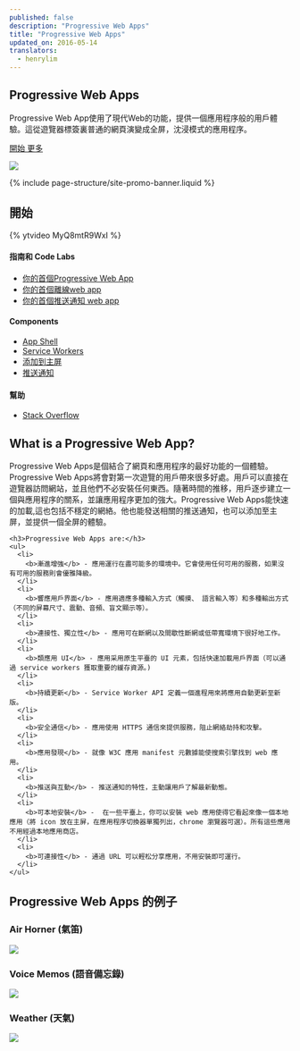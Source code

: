 ```yaml
---
published: false
description: "Progressive Web Apps"
title: "Progressive Web Apps"
updated_on: 2016-05-14
translators:
  - henrylim  
---
```


<div class="wf-landing-section">
  <div class="page-content mdl-grid">
    <div class="mdl-cell mdl-cell--8-col mdl-cell--5-col-tablet">
      <h2>Progressive Web Apps</h2>
      <p>Progressive Web App使用了現代Web的功能，提供一個應用程序般的用戶體驗。這從遊覽器標簽裏普通的網頁演變成全屏，沈浸模式的應用程序。</p>
      <p>
        <a href="#getstarted" class="mdl-button mdl-js-button mdl-button--raised mdl-button--colored">
          開始
        </a>
        <a href="#learnmore" class="mdl-button mdl-js-button mdl-button--raised mdl-button--colored pwa-left-margin">
          更多
        </a>
      </p>
    </div>
    <div class="mdl-cell mdl-cell--4-col mdl-cell--3-col-tablet mdl-cell--hide-phone">
      <img src="/web/imgs/pwa-voice-memos_framed.png">
    </div>
  </div>
</div>

{% include page-structure/site-promo-banner.liquid %}

<div id="getstarted" class="wf-landing-section wf-pwa-gs wf-secondaryheading">
  <div class="page-content mdl-grid">
    <h2 class="mdl-cell mdl-cell--12-col">
      開始
    </h2>
    <div class="mdl-cell mdl-cell--6-col mdl-cell--8-col-tablet">
      {% ytvideo MyQ8mtR9WxI %}
    </div>
    <div class="mdl-cell mdl-cell--6-col mdl-cell--8-col-tablet">
      <h4>指南和 Code Labs</h4>
      <ul>
        <li><a href="/web/fundamentals/getting-started/your-first-progressive-web-app/">你的首個Progressive Web App</a></li>
        <li><a href="/web/fundamentals/getting-started/your-first-offline-web-app/">你的首個離線web app</a></li>
        <li><a href="/web/fundamentals/getting-started/push-notifications/">你的首個推送通知 web app</a></li>
      </ul>
      <h4>Components</h4>
      <ul>
        <li><a href="/web/updates/2015/11/app-shell">App Shell</a></li>
        <li><a href="https://slightlyoff.github.io/ServiceWorker/spec/service_worker/">Service Workers</a></li>
        <li><a href="/web/fundamentals/engage-and-retain/simplified-app-installs/">添加到主屏</a></li>
        <li><a href="/web/fundamentals/engage-and-retain/push-notifications/">推送通知</a></li>
      </ul>
      <h4>幫助</h4>
      <ul>
        <li><a href="http://stackoverflow.com/questions/tagged/progressive-web-apps">Stack Overflow</a></li>
      </ul>
    </div>
  </div>
</div>

<div id="learnmore" class="wf-landing-section">
  <div class="page-content">
    <h2>What is a Progressive Web App?</h2>
    <p>
      Progressive Web Apps是個結合了網頁和應用程序的最好功能的一個體驗。Progressive Web Apps將會對第一次遊覽的用戶帶來很多好處。用戶可以直接在遊覽器訪問網站，並且他們不必安裝任何東西。隨著時間的推移，用戶逐步建立一個與應用程序的關系，並讓應用程序更加的強大。Progressive Web Apps能快速的加載,這也包括不穩定的網絡。他也能發送相關的推送通知，也可以添加至主屏，並提供一個全屏的體驗。
    </p>

    <h3>Progressive Web Apps are:</h3>
    <ul>
      <li>
        <b>漸進增強</b> - 應用運行在盡可能多的環境中。它會使用任何可用的服務，如果沒有可用的服務則會優雅降級。
      </li>
      <li>
        <b>響應用戶界面</b> - 應用適應多種輸入方式（觸摸、 語言輸入等）和多種輸出方式（不同的屏幕尺寸、震動、音頻、盲文顯示等）。
      </li>
      <li>
        <b>連接性、獨立性</b> - 應用可在斷網以及間歇性斷網或低帶寬環境下很好地工作。
      </li>
      <li>
        <b>類應用 UI</b> - 應用采用原生平臺的 UI 元素，包括快速加載用戶界面（可以通過 service workers 獲取重要的緩存資源。)
      </li>
      <li>
        <b>持續更新</b> - Service Worker API 定義一個進程用來將應用自動更新至新版。
      </li>
      <li>
        <b>安全通信</b> - 應用使用 HTTPS 通信來提供服務，阻止網絡劫持和攻擊。
      </li>
      <li>
        <b>應用發現</b> - 就像 W3C 應用 manifest 元數據能使搜索引擎找到 web 應用。
      </li>
      <li>
        <b>推送與互動</b> - 推送通知的特性，主動讓用戶了解最新動態。
      </li>
      <li>
        <b>可本地安裝</b> -  在一些平臺上，你可以安裝 web 應用使得它看起來像一個本地應用（將 icon 放在主屏，在應用程序切換器單獨列出，chrome 瀏覽器可選）。所有這些應用不用經過本地應用商店。
      </li>
      <li>
        <b>可連接性</b> - 通過 URL 可以輕松分享應用，不用安裝即可運行。
      </li>
    </ul>
  </div>
</div>

<style>
  .pwa-image {
    max-width: 300px;
  }
</style>

<div class="wf-landing-section wf-secondaryheading">
  <div class="page-content mdl-grid">
    <h2 class="mdl-cell mdl-cell--12-col">
      Progressive Web Apps 的例子
    </h2>
    <div class="mdl-cell mdl-cell--4-col mdl-cell--4-col-tablet mdl-typography--text-center">
      <h3>Air Horner (氣笛)</h3>
      <a href="https://airhorner.com/">
        <img src="/web/imgs/pwa-airhorner.png" class="pwa-image">
      </a>
    </div>
    <div class="mdl-cell mdl-cell--4-col mdl-cell--4-col-tablet mdl-typography--text-center">
      <h3>Voice Memos (語音備忘錄)</h3>
      <a href="https://voice-memos.appspot.com/">
        <img src="/web/imgs/pwa-voice-memos.png" class="pwa-image">
      </a>
    </div>
    <div class="mdl-cell mdl-cell--4-col mdl-cell--4-col-tablet mdl-typography--text-center">
      <h3>Weather (天氣)</h3>
      <a href="https://weather-pwa-sample.firebaseapp.com/final/">
        <img src="/web/imgs/pwa-weather.png" class="pwa-image">
      </a>
    </div>
  </div>
</div>
